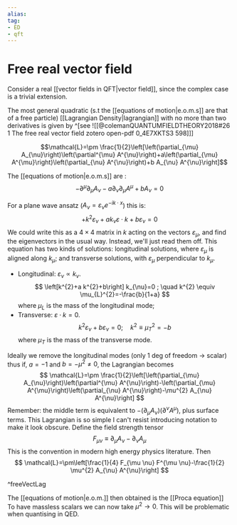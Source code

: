 ```yaml
---
alias:
tag: 
- ED
- qft
---
```

# Free real vector field
Consider a real [[vector fields in QFT|vector field]], since the complex case is a trivial extension. 

The most general quadratic (s.t the [[equations of motion|e.o.m.s]] are that of a free particle) [[Lagrangian Density|lagrangian]] with no more than two derivatives is given by   ^[see ![[@colemanQUANTUMFIELDTHEORY2018#26 1 The free real vector field zotero open-pdf 0_4E7XKTS3 598]]]

$$\mathcal{L}=\pm \frac{1}{2}\left[\left(\partial_{\mu} A_{\nu}\right)\left(\partial^{\mu} A^{\nu}\right)+a\left(\partial_{\mu} A^{\mu}\right)\left(\partial_{\nu} A^{\nu}\right)+b A_{\nu} A^{\nu}\right]$$

The [[equations of motion|e.o.m.s]] are :
$$-\partial^{\mu} \partial_{\mu} A_{\nu}-a \partial_{\nu} \partial_{\mu} A^{\mu}+b A_{\nu}=0$$

For a plane wave ansatz ($A_{\nu}=\varepsilon_{\nu} e^{-i k \cdot x}$) this is:
$$
+k^{2} \varepsilon_{\nu}+a k_{\nu} \varepsilon \cdot k+b \varepsilon_{\nu}=0
$$
We could write this as a $4 \times 4$ matrix in $k$ acting on the vectors $\varepsilon_{\mu}$, and find the eigenvectors in the usual way. Instead, we'll just read them off. This equation has two kinds of solutions: longitudinal solutions, where $\varepsilon_{\mu}$ is aligned along $k_{\mu}$; and transverse solutions, with $\varepsilon_{\mu}$ perpendicular to $k_{\mu}$.
-  Longitudinal: $\varepsilon_{\nu} \propto k_{\nu}$.$$
\left[k^{2}+a k^{2}+b\right] k_{\nu}=0 ; \quad k^{2} \equiv \mu_{L}^{2}=-\frac{b}{1+a}
$$where $\mu_{L}$ is the mass of the longitudinal mode;
-  Transverse: $\varepsilon \cdot k=0$.$$
k^{2} \varepsilon_{\nu}+b \varepsilon_{\nu}=0 ; \quad k^{2} \equiv \mu_{T}^{2}=-b
$$where $\mu_{T}$ is the mass of the transverse mode.

Ideally we remove the longitudinal modes (only 1 deg of freedom -> scalar) thus  if, $a=-1$ and $b=-\mu^{2} \neq 0$, the Lagrangian becomes
$$
\mathcal{L}=\pm \frac{1}{2}\left[\left(\partial_{\mu} A_{\nu}\right)\left(\partial^{\mu} A^{\nu}\right)-\left(\partial_{\mu} A^{\mu}\right)\left(\partial_{\nu} A^{\nu}\right)-\mu^{2} A_{\nu} A^{\nu}\right]
$$
Remember: the middle term is equivalent to $-\left(\partial_{\mu} A_{\nu}\right)\left(\partial^{\nu} A^{\mu}\right)$, plus surface terms. This Lagrangian is so simple I can't resist introducing notation to make it look obscure. Define the field strength tensor
$$
F_{\mu \nu} \equiv \partial_{\mu} A_{\nu}-\partial_{\nu} A_{\mu}
$$
This is the convention in modern high energy physics literature. Then
$$
\mathcal{L}=\pm\left[\frac{1}{4} F_{\mu \nu} F^{\mu \nu}-\frac{1}{2} \mu^{2} A_{\nu} A^{\nu}\right]
$$

^freeVectLag

The [[equations of motion|e.o.m.]] then obtained is the [[Proca equation]]
To have massless scalars we can now take $\mu^2\rightarrow0$. This will be problematic when quantising in QED.